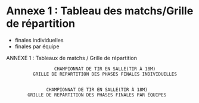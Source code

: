 # Annexe 1 : Tableau des matchs/Grille de répartition

- finales individuelles
- finales par équipe

ANNEXE 1 : Tableaux de matchs / Grille de répartition

                      CHAMPIONNAT DE TIR EN SALLE(TIR À 18M)
              GRILLE DE REPARTITION DES PHASES FINALES INDIVIDUELLES


                   CHAMPIONNAT DE TIR EN SALLE(TIR À 18M)
            GRILLE DE REPARTITION DES PHASES FINALES PAR ÉQUIPES
